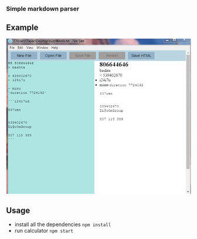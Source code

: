 ### Simple markdown parser

## Example

![](../screenshots/parser.png)
## Usage
- install all the dependencies  `npm install`
- run calculator                `npm start`
